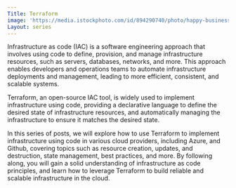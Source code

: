 ```yaml
---
Title: Terraform
image: 'https://media.istockphoto.com/id/894290740/photo/happy-business-leader-presenting-his-team-a-new-business-plan-on-whiteboard.jpg?b=1&s=170667a&w=0&k=20&c=QbEHpaZmBkJ3tlhP-s94Gi1Ff9Qc5P0o6obMkVr_sJ4='
Layout: series
---
```

Infrastructure as code (IAC) is a software engineering approach that involves using code to define, provision, and manage infrastructure resources, such as servers, databases, networks, and more. This approach enables developers and operations teams to automate infrastructure deployments and management, leading to more efficient, consistent, and scalable systems.

Terraform, an open-source IAC tool, is widely used to implement infrastructure using code, providing a declarative language to define the desired state of infrastructure resources, and automatically managing the infrastructure to ensure it matches the desired state.

In this series of posts, we will explore how to use Terraform to implement infrastructure using code in various cloud providers, including Azure, and Github, covering topics such as resource creation, updates, and destruction, state management, best practices, and more. By following along, you will gain a solid understanding of infrastructure as code principles, and learn how to leverage Terraform to build reliable and scalable infrastructure in the cloud.
